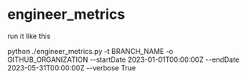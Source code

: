 # engineer_metrics
run it like this

python ./engineer_metrics.py -t BRANCH_NAME -o GITHUB_ORGANIZATION  --startDate 2023-01-01T00:00:00Z --endDate 2023-05-31T00:00:00Z --verbose True